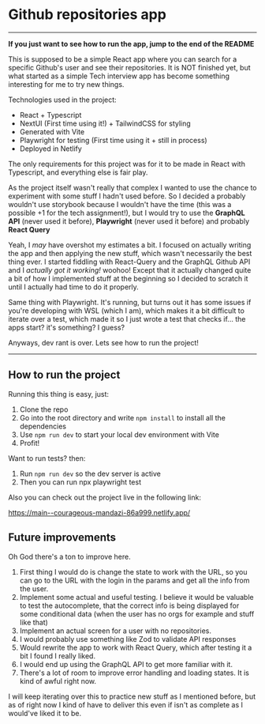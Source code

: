 # Github repositories app

---

**If you just want to see how to run the app, jump to the end of the README**

This is supposed to be a simple React app where you can search for a specific Github's user and see their repositories. It is NOT finished yet, but what started as a simple
Tech interview app has become something interesting for me to try new things.

Technologies used in the project:

- React + Typescript
- NextUI (First time using it!) + TailwindCSS for styling
- Generated with Vite
- Playwright for testing (First time using it + still in process)
- Deployed in Netlify

The only requirements for this project was for it to be made in React with Typescript, and everything else is fair play.

As the project itself wasn't really that complex I wanted to use the chance to experiment with some stuff I hadn't used before. So I decided a probably wouldn't use storybook because I wouldn't have the time (this was a possible +1 for the tech assignment!), but I would try to use the **GraphQL API** (never used it before), **Playwright** (never used it before) and probably **React Query**

Yeah, I _may_ have overshot my estimates a bit. I focused on actually writing the app and then applying the new stuff, which wasn't necessarily the best thing ever. I started fiddling with React-Query and the GraphQL Github API and I _actually got it working!_ woohoo! Except that it actually changed quite a bit of how I implemented stuff at the beginning so I decided to scratch it until I actually had time to do it properly.

Same thing with Playwright. It's running, but turns out it has some issues if you're developing with WSL (which I am), which makes it a bit difficult to iterate over a test, which made it so I just wrote a test that checks if... the apps start? it's something? I guess?

Anyways, dev rant is over. Lets see how to run the project!

---

## How to run the project

Running this thing is easy, just:

1. Clone the repo
2. Go into the root directory and write `npm install` to install all the dependencies
3. Use `npm run dev` to start your local dev environment with Vite
4. Profit!

Want to run tests? then:

1. Run `npm run dev` so the dev server is active
2. Then you can run npx playwright test

Also you can check out the project live in the following link:

https://main--courageous-mandazi-86a999.netlify.app/

## Future improvements

Oh God there's a ton to improve here.

1. First thing I would do is change the state to work with the URL, so you can go to the URL with the login in the params and get all the info from the user.
2. Implement some actual and useful testing. I believe it would be valuable to test the autocomplete, that the correct info is being displayed for some conditional data (when the user has no orgs for example and stuff like that)
3. Implement an actual screen for a user with no repositories.
4. I would probably use something like Zod to validate API responses
5. Would rewrite the app to work with React Query, which after testing it a bit I found I really liked.
6. I would end up using the GraphQL API to get more familiar with it.
7. There's a lot of room to improve error handling and loading states. It is kind of awful right now.

I will keep iterating over this to practice new stuff as I mentioned before, but as of right now I kind of have to deliver this even if isn't as complete as I would've liked it to be.
